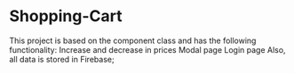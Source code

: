 # Shopping-Cart
This project is based on the component class and has the following functionality: Increase and decrease in prices Modal page Login page Also, all data is stored in Firebase;
